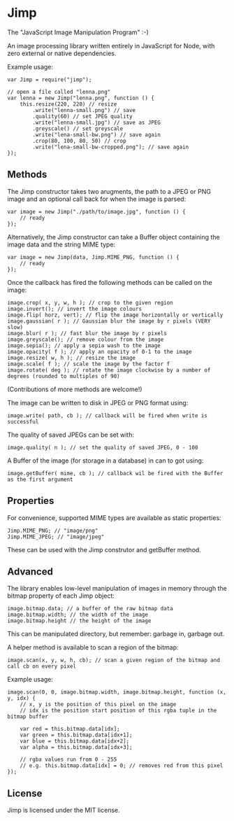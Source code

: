 # Jimp #

The "JavaScript Image Manipulation Program" :-)

An image processing library written entirely in JavaScript for Node, with zero external or native dependencies.

Example usage:

    var Jimp = require("jimp");

    // open a file called "lenna.png"
    var lenna = new Jimp("lenna.png", function () {
        this.resize(220, 220) // resize
            .write("lenna-small.png") // save
            .quality(60) // set JPEG quality
            .write("lenna-small.jpg") // save as JPEG
            .greyscale() // set greyscale
            .write("lena-small-bw.png") // save again
            .crop(80, 100, 80, 50) // crop
            .write("lena-small-bw-cropped.png"); // save again
    });

## Methods ##

The Jimp constructor takes two arugments, the path to a JPEG or PNG image and an optional call back for when the image is parsed:

    var image = new Jimp("./path/to/image.jpg", function () {
        // ready
    });

Alternatively, the Jimp constructor can take a Buffer object containing the image data and the string MIME type:

    var image = new Jimp(data, Jimp.MIME_PNG, function () {
        // ready
    });

Once the callback has fired the following methods can be called on the image:

    image.crop( x, y, w, h ); // crop to the given region
    image.invert(); // invert the image colours
    image.flip( horz, vert); // flip the image horizontally or vertically
    image.gaussian( r ); // Gaussian blur the image by r pixels (VERY slow)
    image.blur( r ); // fast blur the image by r pixels
    image.greyscale(); // remove colour from the image
    image.sepia(); // apply a sepia wash to the image
    image.opacity( f ); // apply an opacity of 0-1 to the image
    image.resize( w, h ); // resize the image
    image.scale( f ); // scale the image by the factor f
    image.rotate( deg ); // rotate the image clockwise by a number of degrees (rounded to multiples of 90)

(Contributions of more methods are welcome!)

The image can be written to disk in JPEG or PNG format using:

    image.write( path, cb ); // callback will be fired when write is successful

The quality of saved JPEGs can be set with:

    image.quality( n ); // set the quality of saved JPEG, 0 - 100

A Buffer of the image (for storage in a database) in can to got using:

    image.getBuffer( mime, cb ); // callback wil be fired with the Buffer as the first argument

## Properties ##

For convenience, supported MIME types are available as static properties:

    Jimp.MIME_PNG; // "image/png"
    Jimp.MIME_JPEG; // "image/jpeg"

These can be used with the Jimp construtor and getBuffer method.

## Advanced ##

The library enables low-level manipulation of images in memory through the bitmap property of each Jimp object:

    image.bitmap.data; // a buffer of the raw bitmap data
    image.bitmap.width; // the width of the image
    image.bitmap.height // the height of the image

This can be manipulated directory, but remember: garbage in, garbage out.

A helper method is available to scan a region of the bitmap:

    image.scan(x, y, w, h, cb); // scan a given region of the bitmap and call cb on every pixel
    
Example usage:

    image.scan(0, 0, image.bitmap.width, image.bitmap.height, function (x, y, idx) {
        // x, y is the position of this pixel on the image
        // idx is the position start position of this rgba tuple in the bitmap buffer
        
        var red = this.bitmap.data[idx];
        var green = this.bitmap.data[idx+1];
        var blue = this.bitmap.data[idx+2];
        var alpha = this.bitmap.data[idx+3];
        
        // rgba values run from 0 - 255
        // e.g. this.bitmap.data[idx] = 0; // removes red from this pixel
    });

## License ##

Jimp is licensed under the MIT license.
